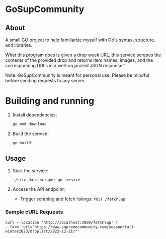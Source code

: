 # GoSupCommunity 
## About
A small GO project to help familiarize myself with Go's syntax, structure, and libraries. 

What this program does is given a drop week URL, this service scrapes the contents of the provided drop and returns item names, images, and the corresponding URLs in a well-organized JSON response."

Note: GoSupCommunity is meant for personal use. Please be mindful before sending requests to any server.

# Building and running
1. Install dependencies:
    ```bash
    go mod download
    ```
2. Build the service:
    ```bash
    go build
    ```
## Usage
1. Start the service:
    ```bash
    ./site-data-scraper-go-service
    ```

2. Access the API endpoint:
    - Trigger scraping and fetch listings: `POST /fetchSup`

### Sample cURL Requests
```
curl --location 'http://localhost:3000/fetchSup' \
--form 'url="https://www.supremecommunity.com/season/fall-winter2023/droplist/2023-12-21/"'
```

